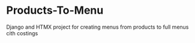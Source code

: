 # Products-To-Menu
Django and HTMX project for creating menus from products to full menus cith costings
